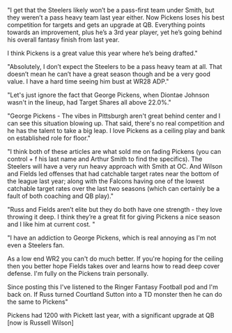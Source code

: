 "I get that the Steelers likely won’t be a pass-first team under Smith, but they weren’t a pass heavy team last year either. Now Pickens loses his best competition for targets and gets an upgrade at QB. Everything points towards an improvement, plus he’s a 3rd year player, yet he’s going behind his overall fantasy finish from last year.

I think Pickens is a great value this year where he’s being drafted."

"Absolutely, I don’t expect the Steelers to be a pass heavy team at all. That doesn’t mean he can’t have a great season though and be a very good value. I have a hard time seeing him bust at WR28 ADP."

"Let's just ignore the fact that George Pickens, when Diontae Johnson wasn't in the lineup, had Target Shares all above 22.0%."

"George Pickens - The vibes in Pittsburgh aren't great behind center and I can see this situation blowing up. That said, there's no real competition and he has the talent to take a big leap. I love Pickens as a ceiling play and bank on established role for floor."

"I think both of these articles are what sold me on fading Pickens (you can control + f his last name and Arthur Smith to find the specifics). The Steelers will have a very run heavy approach with Smith at OC. And Wilson and Fields led offenses that had catchable target rates near the bottom of the league last year; along with the Falcons having one of the lowest catchable target rates over the last two seasons (which can certainly be a fault of both coaching and QB play)."

"Russ and Fields aren’t elite but they do both have one strength - they love throwing it deep. I think they’re a great fit for giving Pickens a nice season and I like him at current cost. "

"I have an addiction to George Pickens, which is real annoying as I'm not even a Steelers fan.

As a low end WR2 you can't do much better. If you're hoping for the ceiling then you better hope Fields takes over and learns how to read deep cover defense. I'm fully on the Pickens train personally.

Since posting this I've listened to the Ringer Fantasy Football pod and I'm back on. If Russ turned Courtland Sutton into a TD monster then he can do the same to Pickens"

Pickens had 1200 with Pickett last year, with a significant upgrade at QB [now is Russell Wilson]

